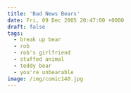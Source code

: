 ```yaml
---
title: 'Bad News Bears'
date: Fri, 09 Dec 2005 20:47:00 +0000
draft: false
tags:
  - break up bear
  - rob
  - rob's girlfriend
  - stuffed animal
  - teddy bear
  - you're unbearable
image: /img/comic140.jpg
---
```


